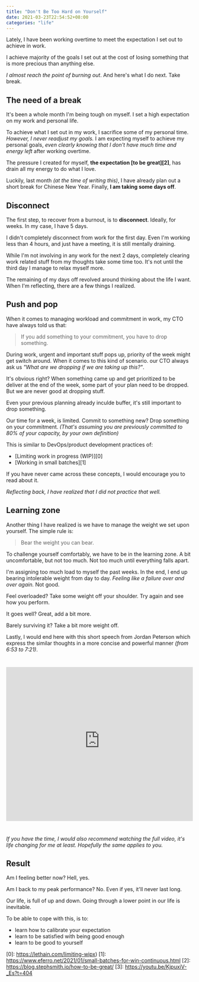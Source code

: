 ```yaml
---
title: "Don't Be Too Hard on Yourself"
date: 2021-03-23T22:54:52+08:00
categories: "life"
---
```


Lately, I have been working overtime to meet the expectation I set out to
achieve in work.

I achieve majority of the goals I set out at the cost of losing something
that is more precious than anything else.

_I almost reach the point of burning out_. And here's what I do next. Take
break.

## The need of a break

It's been a whole month I'm being tough on myself. I set a high
expectation on my work and personal life.

To achieve what I set out in my work, I sacrifice some of my personal time.
_However, I never readjust my goals._ I am expecting myself to achieve my
personal goals, _even clearly knowing that I don't have much time and energy
left_ after working overtime.

The pressure I created for myself, **the expectation [to be great][2]**, has drain
all my energy to do what I love.

Luckily, last month _(at the time of writing this)_, I have already plan out a short break for Chinese New Year.
Finally, **I am taking some days off**.

## Disconnect

The first step, to recover from a burnout, is to **disconnect**. Ideally, for
weeks. In my case, I have 5 days.

I didn't completely disconnect from work for the first day. Even I'm working
less than 4 hours, and just have a meeting, it is still mentally draining.

While I'm not involving in any work for the next 2 days, completely clearing
work related stuff from my thoughts take some time too. It's not until the
third day I manage to relax myself more.

The remaining of my days off revolved around thinking about the life I want.
When I'm reflecting, there are a few things I realized.

## Push and pop

When it comes to managing workload and commitment in work, my CTO have always
told us that:

> If you add something to your commitment, you have to drop something.

During work, urgent and important stuff pops up, priority of the week might get
switch around. When it comes to this kind of scenario. our CTO always ask
us _"What are we dropping if we are taking up this?"_.

It's obvious right? When something came up and get prioritized to be deliver
at the end of the week, some part of your plan need to be dropped. But we are
never good at dropping stuff.

Even your previous planning already inculde buffer, it's still important to
drop something.

Our time for a week, is limited. Commit to something new? Drop something on
your commitment. _(That's assuming you are previously committed to 80% of your
capacity, by your own definition)_

This is similar to DevOps/product development practices of:

- [Limiting work in progress (WIP)][0]
- [Working in small batches][1]

If you have never came across these concepts, I would encourage you to read about it.

_Reflecting back, I have realized that I did not practice that well._


## Learning zone

Another thing I have realized is we have to manage the weight we set upon
yourself. The simple rule is:

> Bear the weight you can bear.

To challenge yourself comfortably, we have to be in the learning zone. A bit
uncomfortable, but not too much. Not too much until everything falls apart.

I'm assigning too much load to myself the past weeks. In the end, I end up
bearing intolerable weight from day to day. _Feeling like a failure over and
over again._ Not good.

Feel overloaded? Take some weight off your shoulder. Try again and see how you
perform.

It goes well? Great, add a bit more.

Barely surviving it? Take a bit more weight off.

Lastly, I would end here with this short speech from Jordan Peterson which express the similar thoughts in a more concise and powerful manner _(from 6:53 to 7:21)_.

<iframe style="margin: 25px 0" width="100%" height="415" src="https://www.youtube-nocookie.com/embed/KjpuxiV-_Es?start=413" title="YouTube video player" frameborder="0" allow="accelerometer; autoplay; clipboard-write; encrypted-media; gyroscope; picture-in-picture" allowfullscreen></iframe>

_If you have the time, I would also recommend watching the full video, it's
life changing for me at least. Hopefully the same applies to you._

## Result

Am I feeling better now? Hell, yes.

Am I back to my peak performance? No. Even if yes, it'll never last long.

Our life, is full of up and down. Going through a lower point in our life is
inevitable.

To be able to cope with this, is to:

- learn how to calibrate your expectation
- learn to be satisfied with being good enough
- learn to be good to yourself



[0]: https://lethain.com/limiting-wipx)
[1]: https://www.eferro.net/2021/01/small-batches-for-win-continuous.html
[2]: https://blog.stephsmith.io/how-to-be-great/
[3]: https://youtu.be/KjpuxiV-_Es?t=404
